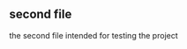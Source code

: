 ## second file 
the second file intended for testing the project

<!-- 

git status
On branch master

No commits yet

Changes to be committed:
  (use "git rm --cached <file>..." to unstage)
        new file:   readme.md

Untracked files:
  (use "git add <file>..." to include in what will be committed)
        readme1.md



$ git remote -v
origin  https://github.com/sudharsan4252/Leaning-git.git (fetch)
origin  https://github.com/sudharsan4252/Leaning-git.git (push)

$ git push origin master
Enumerating objects: 3, done.
Counting objects: 100% (3/3), done.
Delta compression using up to 12 threads
Compressing objects: 100% (2/2), done.
Writing objects: 100% (3/3), 270 bytes | 270.00 KiB/s, done.
Total 3 (delta 0), reused 0 (delta 0), pack-reused 0 (from 0)
To https://github.com/sudharsan4252/Leaning-git.git
 * [new branch]      master -> master
  for second time simply use git push

  git branch 
  master

  $ git checkout -b feature
Switched to a new branch 'feature'

    git checkout master
 -->